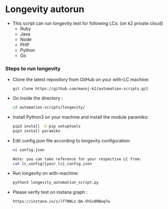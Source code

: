 # Longevity autorun 
- This script can run longevity test for following LCs: (on k2 private cloud)
  - Ruby
  - Java
  - Node
  - PHP
  - Python
  - Go

### Steps to run longevity
- Clone the latest repository from GitHub on your with-LC machine:
  ```
  git clone https://github.com/manoj-k2/automation-scripts.git
  ```
  
- Go inside the directory :
    ```sh
    cd automation-scripts/longevity/
    ```

- Install Python3 on your machine and install the module paramiko:
    ```sh
    pip3 install -U pip setuptools 
    pip3 install paramiko
    ```

- Edit config.json file according to longevity configuration:
    ```sh
    vi config.json

    Note: you can take reference for your respective LC from:
    cat lc_config/{your_lc}_config.json
    ```

- Run longevity on with-machine:
    ```sh
    python3 longevity_automation_script.py 
    ```

- Please verify test on instana graph : 
    ```sh
    https://instana.io/s/lfTNWLz-QA-VhSv8RBwq7w
    ```
    
